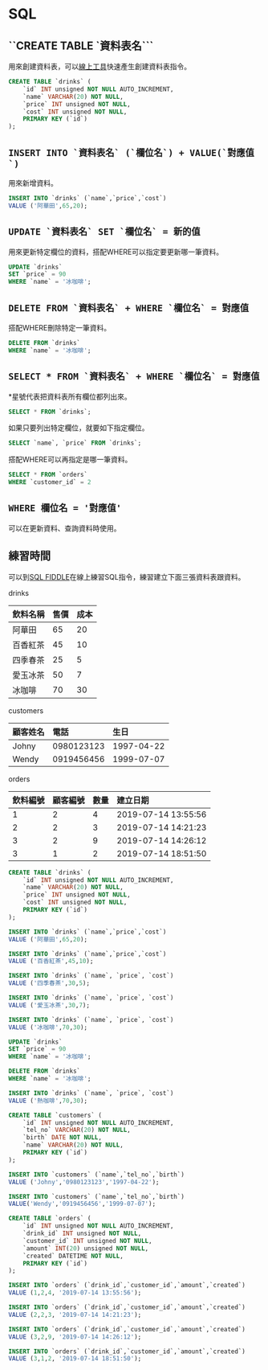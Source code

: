 # SQL

## ``CREATE TABLE `資料表名```

用來創建資料表，可以[線上工具](https://wtools.io/generate-sql-create-table)快速產生創建資料表指令。

```sql
CREATE TABLE `drinks` (
	`id` INT unsigned NOT NULL AUTO_INCREMENT,
	`name` VARCHAR(20) NOT NULL,
	`price` INT unsigned NOT NULL,
	`cost` INT unsigned NOT NULL,
	PRIMARY KEY (`id`)
);
```

## ``INSERT INTO `資料表名` (`欄位名`) + VALUE(`對應值`)``

用來新增資料。

```sql
INSERT INTO `drinks` (`name`,`price`,`cost`)
VALUE ('阿華田',65,20);
```

## ``UPDATE `資料表名` SET `欄位名` = 新的值``

用來更新特定欄位的資料，搭配WHERE可以指定要更新哪一筆資料。

```sql
UPDATE `drinks`
SET `price` = 90
WHERE `name` = '冰咖啡';
```

## ``DELETE FROM `資料表名` + WHERE `欄位名` = 對應值``

搭配WHERE刪除特定一筆資料。

```sql
DELETE FROM `drinks`
WHERE `name` = '冰咖啡';
```

## ``SELECT * FROM `資料表名` + WHERE `欄位名` = 對應值``

\*星號代表把資料表所有欄位都列出來。

```sql
SELECT * FROM `drinks`;
```

如果只要列出特定欄位，就要如下指定欄位。

```sql
SELECT `name`, `price` FROM `drinks`;
```

搭配WHERE可以再指定是哪一筆資料。

```sql
SELECT * FROM `orders`
WHERE `customer_id` = 2 
```

## `WHERE 欄位名 = '對應值'`

可以在更新資料、查詢資料時使用。

## 練習時間

可以到[SQL FIDDLE](http://sqlfiddle.com/)在線上練習SQL指令，練習建立下面三張資料表跟資料。

drinks

| 飲料名稱 | 售價 | 成本 |
| :--- | :--- | :--- |
| 阿華田 | 65 | 20 |
| 百香紅茶 | 45 | 10 |
| 四季春茶 | 25 | 5 |
| 愛玉冰茶 | 50 | 7 |
| 冰咖啡 | 70 | 30 |



customers

| 顧客姓名 | 電話 | 生日 |
| :--- | :--- | :--- |
| Johny | 0980123123 | 1997-04-22 |
| Wendy | 0919456456 | 1999-07-07 |

orders

| 飲料編號 | 顧客編號 | 數量 | 建立日期 |
| :--- | :--- | :--- | :--- |
| 1 | 2 | 4 | 2019-07-14 13:55:56 |
| 2 | 2 | 3 | 2019-07-14 14:21:23 |
| 3 | 2 | 9 | 2019-07-14 14:26:12 |
| 3 | 1 | 2 | 2019-07-14 18:51:50 |

```sql
CREATE TABLE `drinks` (
	`id` INT unsigned NOT NULL AUTO_INCREMENT,
	`name` VARCHAR(20) NOT NULL,
	`price` INT unsigned NOT NULL,
	`cost` INT unsigned NOT NULL,
	PRIMARY KEY (`id`)
);

INSERT INTO `drinks` (`name`,`price`,`cost`)
VALUE ('阿華田',65,20);

INSERT INTO `drinks` (`name`,`price`,`cost`)
VALUE ('百香紅茶',45,10);

INSERT INTO `drinks` (`name`, `price`, `cost`)
VALUE ('四季春茶',30,5);

INSERT INTO `drinks` (`name`, `price`, `cost`)
VALUE ('愛玉冰茶',30,7);

INSERT INTO `drinks` (`name`, `price`, `cost`)
VALUE ('冰咖啡',70,30);

UPDATE `drinks`
SET `price` = 90
WHERE `name` = '冰咖啡';

DELETE FROM `drinks`
WHERE `name` = '冰咖啡';

INSERT INTO `drinks` (`name`, `price`, `cost`)
VALUE ('熱咖啡',70,30);

CREATE TABLE `customers` (
	`id` INT unsigned NOT NULL AUTO_INCREMENT,
	`tel_no` VARCHAR(20) NOT NULL,
	`birth` DATE NOT NULL,
	`name` VARCHAR(20) NOT NULL,
	PRIMARY KEY (`id`)
);

INSERT INTO `customers` (`name`,`tel_no`,`birth`)
VALUE ('Johny','0980123123','1997-04-22');

INSERT INTO `customers` (`name`,`tel_no`,`birth`)
VALUE('Wendy','0919456456','1999-07-07');

CREATE TABLE `orders` (
	`id` INT unsigned NOT NULL AUTO_INCREMENT,
	`drink_id` INT unsigned NOT NULL,
	`customer_id` INT unsigned NOT NULL,
	`amount` INT(20) unsigned NOT NULL,
	`created` DATETIME NOT NULL,
	PRIMARY KEY (`id`)
);

INSERT INTO `orders` (`drink_id`,`customer_id`,`amount`,`created`)
VALUE (1,2,4, '2019-07-14 13:55:56');

INSERT INTO `orders` (`drink_id`,`customer_id`,`amount`,`created`)
VALUE (2,2,3, '2019-07-14 14:21:23');

INSERT INTO `orders` (`drink_id`,`customer_id`,`amount`,`created`)
VALUE (3,2,9, '2019-07-14 14:26:12');

INSERT INTO `orders` (`drink_id`,`customer_id`,`amount`,`created`)
VALUE (3,1,2, '2019-07-14 18:51:50');
```

